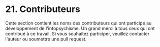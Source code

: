 # 21. Contributeurs

Cette section contient les noms des contributeurs qui ont participé au développement de l'infopsychisme. Un grand merci à tous ceux qui ont contribué à ce travail. Si vous souhaitez participer, veuillez contacter l'auteur ou soumettre une pull request.

